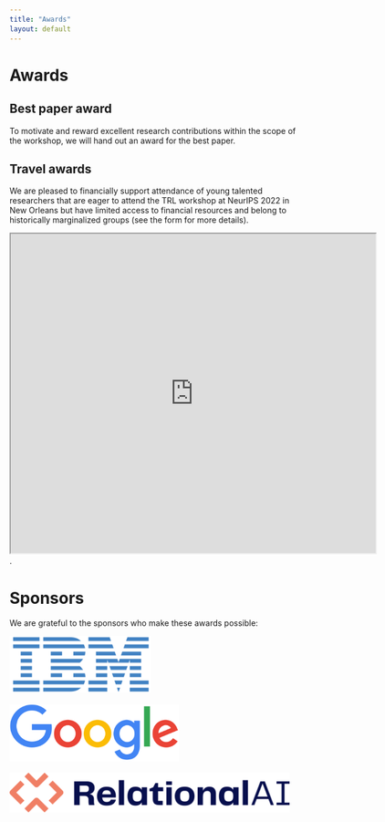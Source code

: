 ```yaml
---
title: "Awards"
layout: default
---
```


# Awards

## Best paper award

To motivate and reward excellent research contributions within the scope of the workshop, we will hand out an award for the best paper.

## Travel awards

We are pleased to financially support attendance of young talented researchers that are eager to attend the TRL workshop at NeurIPS 2022 in New Orleans but have limited access to financial resources and belong to historically marginalized groups (see the form for more details).

<iframe src="https://docs.google.com/forms/d/e/1FAIpQLSexmHcGx8XU7Ilas_MpLV4QF5rWLw5LIWLMnlXZCn-VhEpEoQ/viewform?embedded=true" width="640" height="560"></iframe>.

# Sponsors
We are grateful to the sponsors who make these awards possible:

<a href="https://ibm.com" target="blank"><img src="assets/ibm-logo-small.svg" height="100"/></a>
<br>
<br>
<a href="https://google.com" target="blank"><img src="assets/google-logo.png" height="100"/></a>
<br>
<br>
<a href="https://relational.ai" target="blank"><img src="assets/rai-logo.svg" height="70"/></a>
<br>
<br>

